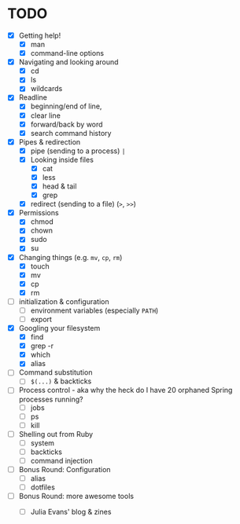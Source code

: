 # TODO

- [x] Getting help!
  - [x] man
  - [x] command-line options
- [x] Navigating and looking around
  - [x] cd
  - [x] ls
  - [x] wildcards
- [x] Readline
  - [x] beginning/end of line,
  - [x] clear line
  - [x] forward/back by word
  - [x] search command history
- [x] Pipes & redirection
  - [x] pipe (sending to a process) `|`
  - [x] Looking inside files
    - [x] cat
    - [x] less
    - [x] head & tail
    - [x] grep
  - [x] redirect (sending to a file) (`>`, `>>`)
- [x] Permissions
  - [x] chmod
  - [x] chown
  - [x] sudo
  - [x] su
- [x] Changing things (e.g. `mv`, `cp`, `rm`)
  - [x] touch
  - [x] mv
  - [x] cp
  - [x] rm
- [ ] initialization & configuration
  - [ ] environment variables (especially `PATH`)
  - [ ] export
- [x] Googling your filesystem
  - [x] find
  - [x] grep -r
  - [x] which
  - [x] alias
- [ ] Command substitution
  - [ ] `$(...)` & backticks
- [ ] Process control - aka why the heck do I have 20 orphaned Spring processes running?
  - [ ] jobs
  - [ ] ps
  - [ ] kill
- [ ] Shelling out from Ruby
  - [ ] system
  - [ ] backticks
  - [ ] command injection
- [ ] Bonus Round: Configuration
  - [ ] alias
  - [ ] dotfiles
- [ ] Bonus Round: more awesome tools
  - [ ] Julia Evans' blog & zines

